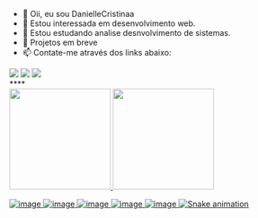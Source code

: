 - 👋 Oii, eu sou DanielleCristinaa
- 👀 Estou interessada em desenvolvimento web.
- 🌱 Estou estudando analise desnvolvimento de sistemas.
- 💞️ Projetos em breve
- 📫 Contate-me através dos links abaixo: 

<!---
DanielleCristinaa/DanielleCristinaa is a ✨ special ✨ repository because its `README.md` (this file) appears on your GitHub profile.
You can click the Preview link to take a look at your changes.
--->

<div>
  <a href="https://instagram.com/danisouzaax" target="_blank"><img src="https://img.shields.io/badge/-Instagram-%23E4405F?style=for-the-badge&logo=instagram&logoColor=white" target="_blank"></a>
  <a href = "mailto:contato@daniellecristina.1926@gmail.com"><img src="https://img.shields.io/badge/Gmail-D14836?style=for-the-badge&logo=gmail&logoColor=white" target="_blank"></a>
  <a href="https://www.linkedin.com/in/danielle-cristina-34946722b" target="_blank"><img src="https://img.shields.io/badge/-LinkedIn-%230077B5?style=for-the-badge&logo=linkedin&logoColor=white" target="_blank"></a>   
</div>****
  
   <div>
  <a href="https://github.com/daniellecristinaa">
  <img height="180em" src="https://github-readme-stats.vercel.app/api?username=daniellecristinaa&show_icons=true&theme=great-gatsby&include_all_commits=true&count_private=true"/>
  <img height="180em" src="https://github-readme-stats.vercel.app/api/top-langs/?username=daniellecristinaa&layout=compact&langs_count=16&theme=great-gatsby"/>
</div>

![image](https://user-images.githubusercontent.com/112901829/199306145-cd581d53-d15a-4fb4-873a-a3345b22944c.png)
![image](https://user-images.githubusercontent.com/112901829/199306281-0e419118-6ac6-4485-af08-2a419bdc589d.png)
![image](https://user-images.githubusercontent.com/112901829/199306344-87ed98d9-cf32-4909-8fb1-a4ae963f43a4.png)
![image](https://user-images.githubusercontent.com/112901829/199306380-6f477062-fa1b-434c-ac28-e88f4c3d4eee.png)
![image](https://user-images.githubusercontent.com/112901829/199306478-1b0b48c2-c5c1-4f5c-8b75-3762a7d921c9.png)
![Snake animation](https://github.com/rafaballerini2/rafaballerini2/blob/output/github-contribution-grid-snake.svg)




